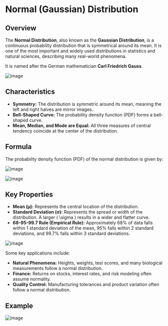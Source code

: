 # Normal (Gaussian) Distribution

## Overview
The **Normal Distribution**, also known as the **Gaussian Distribution**, is a continuous probability distribution that is symmetrical around its mean. It is one of the most important and widely used distributions in statistics and natural sciences, describing many real-world phenomena.

It is named after the German mathematician **Carl Friedrich Gauss**.

![image](https://github.com/user-attachments/assets/85954ae2-e35a-4c9a-8fa3-52b572cdba79)


## Characteristics
- **Symmetry:** The distribution is symmetric around its mean, meaning the left and right halves are mirror images.
- **Bell-Shaped Curve:** The probability density function (PDF) forms a bell-shaped curve.
- **Mean, Median, and Mode are Equal:** All three measures of central tendency coincide at the center of the distribution.

## Formula
The probability density function (PDF) of the normal distribution is given by:

![image](https://github.com/user-attachments/assets/eea70ff9-7411-413e-83ea-c744ef6716b6)

![image](https://github.com/user-attachments/assets/c9181116-0528-4de0-8646-44f0d4811522)



## Key Properties
- **Mean (μ):** Represents the central location of the distribution.
- **Standard Deviation (σ):** Represents the spread or width of the distribution. A larger \( \sigma \) results in a wider and flatter curve.
- **68-95-99.7 Rule (Empirical Rule):** Approximately 68% of data falls within 1 standard deviation of the mean, 95% falls within 2 standard deviations, and 99.7% falls within 3 standard deviations.

![image](https://github.com/user-attachments/assets/62a7c428-3cfb-465d-8770-a98e41fc5dd1)


Some key applications include:
- **Natural Phenomena:** Heights, weights, test scores, and many biological measurements follow a normal distribution.
- **Finance:** Returns on stocks, interest rates, and risk modeling often assume normality.
- **Quality Control:** Manufacturing tolerances and product variation often follow a normal distribution.

## Example
![image](https://github.com/user-attachments/assets/788ba855-e5df-49ef-94a4-fab04198e695)


